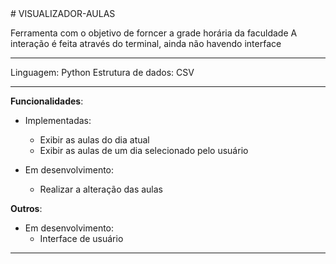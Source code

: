 <div style="text-allign= center;"> # VISUALIZADOR-AULAS

Ferramenta com o objetivo de forncer a grade horária da faculdade
A interação é feita através do terminal, ainda não havendo interface

***
Linguagem: Python
Estrutura de dados: CSV
***
**Funcionalidades**:

- Implementadas:
  - Exibir as aulas do dia atual
  - Exibir as aulas de um dia selecionado pelo usuário

- Em desenvolvimento:
  - Realizar a alteração das aulas

**Outros**:

- Em desenvolvimento:
  - Interface de usuário
***
</div>
